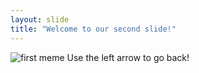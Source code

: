 ```yaml
---
layout: slide
title: "Welcome to our second slide!"
---
```

![first meme](https://user-images.githubusercontent.com/8677283/27186368-0b5bbdde-51e0-11e7-8d7b-e171a006600e.png)
Use the left arrow to go back!
